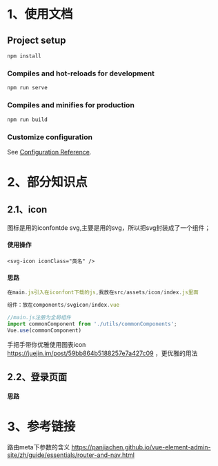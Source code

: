 # 1、使用文档

## Project setup
```
npm install
```

### Compiles and hot-reloads for development
```
npm run serve
```

### Compiles and minifies for production
```
npm run build
```

### Customize configuration
See [Configuration Reference](https://cli.vuejs.org/config/).



# 2、部分知识点

## 2.1、icon

图标是用的iconfontde svg,主要是用的svg，所以把svg封装成了一个组件；

#### 使用操作

```
<svg-icon iconClass="类名" />
```

#### 思路

```js
在main.js引入在iconfont下载的js,我放在src/assets/icon/index.js里面

组件：放在components/svgicon/index.vue

//main.js注册为全局组件
import commonComponent from './utils/commonComponents';
Vue.use(commonComponent)
```

手把手带你优雅使用图表icon https://juejin.im/post/59bb864b5188257e7a427c09 ，更优雅的用法

## 2.2、登录页面



#### 思路




# 3、参考链接
路由meta下参数的含义 https://panjiachen.github.io/vue-element-admin-site/zh/guide/essentials/router-and-nav.html 

